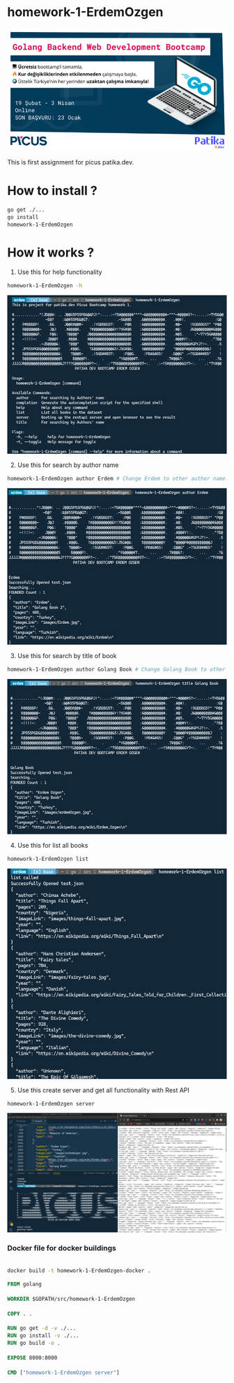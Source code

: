 # homework-1-ErdemOzgen
![PicusPatika](./img/picuspatika.png)

This is first assignment for picus patika.dev.

# How to install ?

```bash
go get ./...
go install 
homework-1-ErdemOzgen

```

# How it works ?

1. Use this for help functionality
```bash
homework-1-ErdemOzgen -h
```
![img1](./img/1.png)

2. Use this for search by author name
```bash
homework-1-ErdemOzgen author Erdem # Change Erdem to other author name.
```
![img2](./img/2.png)

3. Use this for search by title of book
```bash
homework-1-ErdemOzgen author Golang Book # Change Golang Book to other book name.
```

![img3](./img/3.png)

4. Use this for list all books
```bash
homework-1-ErdemOzgen list 
```
![img4](./img/4.png)


5. Use this create server and get all functionality with Rest API
```bash
homework-1-ErdemOzgen server
```
![img5](./img/5.png)






### Docker file for docker buildings 

```bash

docker build -t homework-1-ErdemOzgen-docker .

```


```dockerfile
FROM golang

WORKDIR $GOPATH/src/homework-1-ErdemOzgen

COPY . .

RUN go get -d -v ./...
RUN go install -v ./...
RUN go build -o .

EXPOSE 8000:8000

CMD ["homework-1-ErdemOzgen server"]

```
